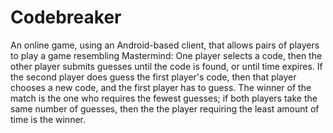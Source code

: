 # Codebreaker

An online game, using an Android-based client, that allows pairs of players to play a game resembling Mastermind: One player selects a code, then the other player submits guesses until the code is found, or until time expires. If the second player does guess the first player's code, then that player chooses a new code, and the first player has to guess. The winner of the match is the one who requires the fewest guesses; if both players take the same number of guesses, then the the player requiring the least amount of time is the winner.